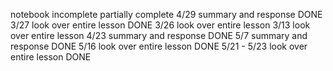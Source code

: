 notebook 
	incomplete
	partially complete
		4/29
			summary and response
				DONE
		3/27
			look over entire lesson
				DONE
		3/26
			look over entire lesson
		3/13
			look over entire lesson
		4/23
			summary and response
				DONE
		5/7 
			summary and response
				DONE
		5/16
			look over entire lesson
				DONE
		5/21 - 5/23 
			look over entire lesson
				DONE

	